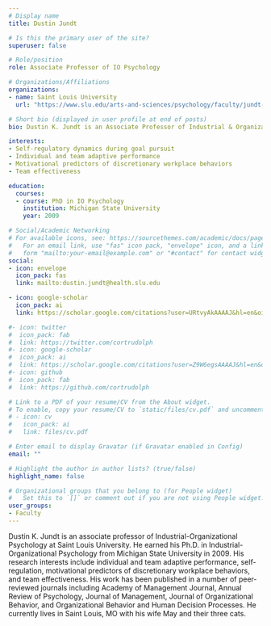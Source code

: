 ```yaml
---
# Display name
title: Dustin Jundt

# Is this the primary user of the site?
superuser: false

# Role/position
role: Associate Professor of IO Psychology

# Organizations/Affiliations
organizations:
- name: Saint Louis University
  url: "https://www.slu.edu/arts-and-sciences/psychology/faculty/jundt-dustin.php"

# Short bio (displayed in user profile at end of posts)
bio: Dustin K. Jundt is an Associate Professor of Industrial & Organizational Psychology at Saint Louis University.

interests:
- Self-regulatory dynamics during goal pursuit
- Individual and team adaptive performance
- Motivational predictors of discretionary workplace behaviors
- Team effectiveness

education:
  courses:
  - course: PhD in IO Psychology
    institution: Michigan State University
    year: 2009

# Social/Academic Networking
# For available icons, see: https://sourcethemes.com/academic/docs/page-builder/#icons
#   For an email link, use "fas" icon pack, "envelope" icon, and a link in the
#   form "mailto:your-email@example.com" or "#contact" for contact widget.
social:
- icon: envelope
  icon_pack: fas
  link: mailto:dustin.jundt@health.slu.edu

- icon: google-scholar
  icon_pack: ai
  link: https://scholar.google.com/citations?user=URtvyAkAAAAJ&hl=en&oi=ao

#- icon: twitter
#  icon_pack: fab
#  link: https://twitter.com/cortrudolph
#- icon: google-scholar
#  icon_pack: ai
#  link: https://scholar.google.com/citations?user=Z9W6egsAAAAJ&hl=en&oi=ao
#- icon: github
#  icon_pack: fab
#  link: https://github.com/cortrudolph

# Link to a PDF of your resume/CV from the About widget.
# To enable, copy your resume/CV to `static/files/cv.pdf` and uncomment the lines below.
# - icon: cv
#   icon_pack: ai
#   link: files/cv.pdf

# Enter email to display Gravatar (if Gravatar enabled in Config)
email: ""

# Highlight the author in author lists? (true/false)
highlight_name: false

# Organizational groups that you belong to (for People widget)
#   Set this to `[]` or comment out if you are not using People widget.
user_groups:
- Faculty
---
```


Dustin K. Jundt is an associate professor of Industrial-Organizational Psychology at Saint Louis University.   He earned his Ph.D. in Industrial-Organizational Psychology from Michigan State University in 2009.  His research interests include individual and team adaptive performance, self-regulation, motivational predictors of discretionary workplace behaviors, and team effectiveness.  His work has been published in a number of peer-reviewed journals including Academy of Management Journal, Annual Review of Psychology, Journal of Management, Journal of Organizational Behavior, and Organizational Behavior and Human Decision Processes.  He currently lives in Saint Louis, MO with his wife May and their three cats.
